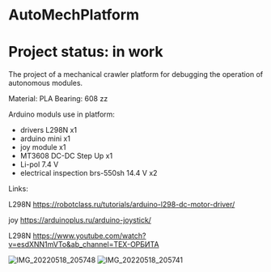 # AutoMechPlatform
# Project status: in work

The project of a mechanical crawler platform for debugging the operation of autonomous modules.

Material: PLA
Bearing: 608 zz

Arduino moduls use in platform:
- drivers L298N x1
- arduino mini x1
- joy module x1
- MT3608 DC-DC Step Up x1
- Li-pol 7.4 V
- electrical inspection brs-550sh 14.4 V x2

Links:

L298N https://robotclass.ru/tutorials/arduino-l298-dc-motor-driver/

joy https://arduinoplus.ru/arduino-joystick/

L298N https://www.youtube.com/watch?v=esdXNN1mVTo&ab_channel=ТЕХ-ОРБИТА

![IMG_20220518_205748](https://user-images.githubusercontent.com/61897393/169111084-e3f89f95-dc5e-477d-98d4-d30247b62f6a.jpg)
![IMG_20220518_205741](https://user-images.githubusercontent.com/61897393/169111116-b79773c9-5683-421b-a1fc-fd66db2747cc.jpg)
